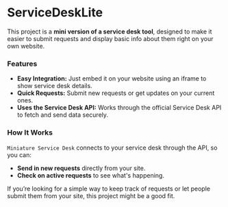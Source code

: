 # **ServiceDeskLite**

This project is a **mini version of a service desk tool**, designed to make it easier to submit requests and display basic info about them right on your own website.

### **Features**
- **Easy Integration:** Just embed it on your website using an iframe to show service desk details.
- **Quick Requests:** Submit new requests or get updates on your current ones.
- **Uses the Service Desk API:** Works through the official Service Desk API to fetch and send data securely.

### **How It Works**
`Miniature Service Desk` connects to your service desk through the API, so you can:
- **Send in new requests** directly from your site.
- **Check on active requests** to see what's happening.

If you’re looking for a simple way to keep track of requests or let people submit them from your site, this project might be a good fit.
